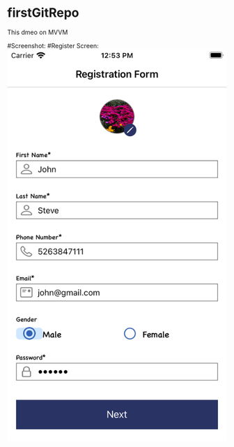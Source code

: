 # firstGitRepo
This dmeo on MVVM

#Screenshot:
#Register Screen: ![Register](https://github.com/rutujakamthe21/firstGitRepo/blob/main/Register.png)

